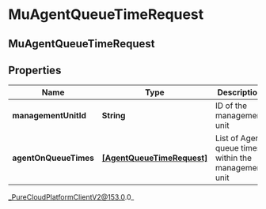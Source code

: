 # MuAgentQueueTimeRequest

## MuAgentQueueTimeRequest

## Properties

|Name | Type | Description | Notes|
|------------ | ------------- | ------------- | -------------|
| **managementUnitId** | **String** | ID of the management unit | |
| **agentOnQueueTimes** | [**[AgentQueueTimeRequest]**](AgentQueueTimeRequest) | List of Agent queue times within the management unit | |



_PureCloudPlatformClientV2@153.0.0_
